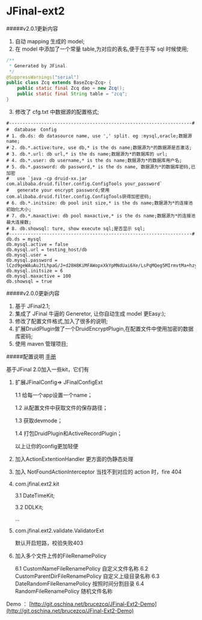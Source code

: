 # JFinal-ext2

#####v2.0.1更新内容
1. 自动 mapping 生成的 model;
2. 在 model 中添加了一个常量 table,为对应的表名,便于在手写 sql 时候使用;

```java
/**
 * Generated by JFinal.
 */
@SuppressWarnings("serial")
public class Zcq extends BaseZcq<Zcq> {
	public static final Zcq dao = new Zcq();
	public static final String table = "zcq";
}
```

3. 修改了 cfg.txt 中数据源的配置格式;

```shell
#--------------------------------------------------------------------#
#  database　Config
# 1. db.ds: db datasource name, use ',' split. eg :mysql,oracle;数据源 name;
# 2. db.*.active:ture, use db,* is the ds name;数据源为*的数据源是否激活;
# 3. db.*.url: db url,* is the ds name;数据源为*的数据库的 url;
# 4. db.*.user: db username,* is the ds name;数据源为*的数据库用户名;
# 5. db.*.password: db password,* is the ds name, 数据源为*的数据库密码,已加密
#	use `java -cp druid-xx.jar com.alibaba.druid.filter.config.ConfigTools your_password`
#	generate your encrypt password;使用com.alibaba.druid.filter.config.ConfigTools获得加密密码;
# 6. db.*.initsize: db pool init size,* is the ds name;数据源为*的连接池初始化大小;
# 7. db.*.maxactive: db pool maxactive,* is the ds name;数据源为*的连接池最大连接数;
# 8. db.showsql: ture, show execute sql;是否显示 sql;
#--------------------------------------------------------------------#
db.ds = mysql
db.mysql.active = false
db.mysql.url = testing_host/db
db.mysql.user = 
db.mysql.password = lCzd9geWAuAuJtLhpaG/J+d28H8KiMFAWopxXkYpMNdUai6Xe/LsPqMQeg5MIrmvtMa+hzycdRhWs29ZUPU1IQ==
db.mysql.initsize = 6
db.mysql.maxactive = 100
db.showsql = true
```

#####v2.0.0更新内容
1. 基于 JFinal2.1;
2. 集成了 JFinal 牛逼的 Generetor, 让你自动生成 model 更Easy:);
3. 修改了配置文件格式,加入了很多的说明;
4. 扩展DruidPlugin做了一个DruidEncryptPlugin,在配置文件中使用加密的数据库密码;
5. 使用 maven 管理项目;

#####配置说明
[手册](MANUAL.md)

基于JFinal 2.0加入一些kit，它们有

1. 扩展JFinalConfig=> JFinalConfigExt

	1.1 给每一个app设置一个name；

	1.2 从配置文件中获取文件的保存路径；

	1.3 获取devmode；

	1.4 打包DruidPlugin和ActiveRecordPlugin；

	以上让你的config更加轻便

2. 加入ActionExtentionHandler
	更方面的伪静态处理

3. 加入 NotFoundActionInterceptor 当找不到对应的 action 时，fire 404

4. com.jfinal.ext2.kit

	3.1 DateTimeKit;

	3.2 DDLKit;

	...

5. com.jfinal.ext2.validate.ValidatorExt

	默认开启短路，校验失败403

6. 加入多个文件上传的FileRenamePolicy
	
	6.1 CustomNameFileRenamePolicy 自定义文件名称
	6.2 CustomParentDirFileRenamePolicy 自定义上级目录名称
	6.3 DateRandomFileRenamePolicy 按照时间分割目录
	6.4 RandomFileRenamePolicy 随机文件名称


Demo ： [http://git.oschina.net/brucezcq/JFinal-Ext2-Demo](http://git.oschina.net/brucezcq/JFinal-Ext2-Demo)
